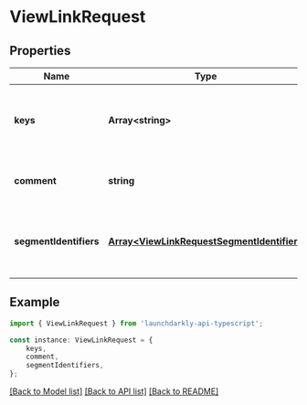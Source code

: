 # ViewLinkRequest


## Properties

Name | Type | Description | Notes
------------ | ------------- | ------------- | -------------
**keys** | **Array&lt;string&gt;** | Keys of the resources (flags, segments, AI configs) to link/unlink | [default to undefined]
**comment** | **string** | Optional comment for the link/unlink operation | [optional] [default to '']
**segmentIdentifiers** | [**Array&lt;ViewLinkRequestSegmentIdentifier&gt;**](ViewLinkRequestSegmentIdentifier.md) | Identifiers of the segments to link/unlink (environmentId and segmentKey) | [default to undefined]

## Example

```typescript
import { ViewLinkRequest } from 'launchdarkly-api-typescript';

const instance: ViewLinkRequest = {
    keys,
    comment,
    segmentIdentifiers,
};
```

[[Back to Model list]](../README.md#documentation-for-models) [[Back to API list]](../README.md#documentation-for-api-endpoints) [[Back to README]](../README.md)
